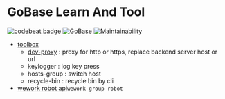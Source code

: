 # GoBase Learn And Tool

[![codebeat badge](https://codebeat.co/badges/7d223b91-e7e3-4241-a404-8463e1f16fce)](https://codebeat.co/projects/github-com-kuangcp-gobase-master)
[![GoBase](https://goreportcard.com/badge/github.com/kuangcp/gobase)](https://goreportcard.com/report/github.com/kuangcp/gobase)
[![Maintainability](https://api.codeclimate.com/v1/badges/312ec5060a69facf0078/maintainability)](https://codeclimate.com/github/Kuangcp/GoBase/maintainability)

- [toolbox](/toolbox)
    - [dev-proxy](/toolbox/dev-proxy) : proxy for http or https, replace backend server host or url
    - keylogger : log key press
    - hosts-group : switch host
    - recycle-bin : recycle bin by cli
- [wework robot api](/pkg/wxrobot)`wework group robot`
